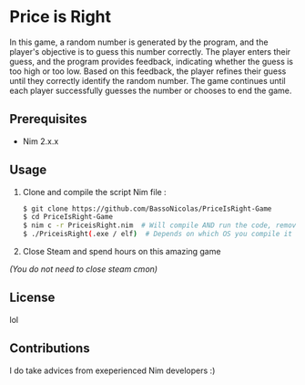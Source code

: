 # Price is Right

In this game, a random number is generated by the program, and the player's objective is to guess this number correctly.
The player enters their guess, and the program provides feedback, indicating whether the guess is too high or too low.
Based on this feedback, the player refines their guess until they correctly identify the random number.
The game continues until each player successfully guesses the number or chooses to end the game.

## Prerequisites

- Nim 2.x.x

## Usage

1. Clone and compile the script Nim file : 

    ```bash
    $ git clone https://github.com/BassoNicolas/PriceIsRight-Game
    $ cd PriceIsRight-Game
    $ nim c -r PriceisRight.nim  # Will compile AND run the code, remove "-r" to compile it without running.
    $ ./PriceisRight(.exe / elf)  # Depends on which OS you compile it
2. Close Steam and spend hours on this amazing game 

*(You do not need to close steam cmon)*

## License

lol

## Contributions

I do take advices from exeperienced Nim developers :)